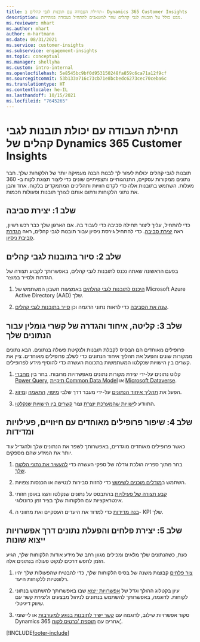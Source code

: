 ```yaml
---
title: תחילת העבודה עם תובנות לגבי קהלים ב- Dynamics 365 Customer Insights
description: מבט כולל על תובנות לגבי קהלים עוזר למשאבים להתחיל בעבודה במהירות.
ms.reviewer: mhart
ms.author: mhart
author: m-hartmann
ms.date: 08/31/2021
ms.service: customer-insights
ms.subservice: engagement-insights
ms.topic: conceptual
ms.manager: shellyha
ms.custom: intro-internal
ms.openlocfilehash: 5e8545bc9bf0d953150248fa859c6ca71a12f9cf
ms.sourcegitcommit: 53b133a716c73cb71e8bcbedc6273cec70ceba6c
ms.translationtype: HT
ms.contentlocale: he-IL
ms.lasthandoff: 10/15/2021
ms.locfileid: "7645265"
---
```

# <a name="get-started-with-dynamics-365-customer-insights-audience-insights-capability"></a>תחילת העבודה עם יכולת תובנות לגבי קהלים של Dynamics 365 Customer Insights

תובנות לגבי קהלים יכולות לעזור לך לבנות הבנה מעמיקה יותר של הלקוחות שלך. חבר נתונים ממקורות עסקיים, התנהגותיים ותצפיתיים שונים כדי ליצור תצוגת לקוח ב- 360 מעלות. השתמש בתובנות אלה כדי לקדם חוויות ותהליכים המתמקדים בלקוח. אחד והבן את נתוני הלקוחות ורתום אותם לצורך תובנות ופעולות חכמות.

## <a name="step-1-create-an-environment"></a>שלב 1: יצירת סביבה

כדי להתחיל, עליך ליצור תחילה סביבה כדי לעבוד בה. אם הארגון שלך כבר רכש רשיון, ראה [יצירת סביבה](create-environment.md). כדי להתחיל גירסת ניסיון עבור תובנות לגבי קהלים, ראה [הגדרת סביבת ניסיון](../trial-signup.md). 

## <a name="step-2-explore-audience-insights"></a>שלב 2: סיור בתובנות לגבי קהלים

בפעם הראשונה שאתה נכנס לתובנות לגבי קהלים, באפשרותך לקבוע תצורה של הגדרות ולסייר במוצר.

1. [היכנס לתובנות לגבי קהלהים](https://home.ci.ai.dynamics.com) באמצעות חשבון המשתמש של Microsoft Azure Active Directory (AAD) שלך.

1. [שנה את הסביבה](manage-environments.md#switch-environments) כדי לראות נתוני הדגמה וכן [סייר בתובנות לגבי קהלים](home.md).

##  <a name="step-3-ingest-unify-and-set-up-relationships-for-your-data"></a>שלב 3: קליטה, איחוד והגדרה של קשרי גומלין עבור הנתונים שלך

פרופילים מאוחדים הם הבסיס לקבלת תובנות ולנקיטת פעולה בנתונים. הבא נתונים ממקורות שונים והפעל את תהליך איחוד הנתונים כדי לשלב פרופילים מאוחדים. ציין את קשרים בין הישויות שנקלטו המשתמשות בתכונות העשרה כדי להוסיף מידע לפרופילים. 

1. קלוט נתונים על-ידי יצירת מקורות נתונים מאפשרויות מרובות. בחר בין [מחברי Power Query](connect-power-query.md), [תיקיית Common Data Model](connect-common-data-model.md) או [Microsoft Dataverse](connect-common-data-service-lake.md). 

1. הפעל את [תהליך איחוד הנתונים](data-unification.md) על-ידי מעבר דרך שלבי [מיפוי](map-entities.md), [התאמה](match-entities.md) ו[מיזוג](merge-entities.md).

1. התוודע ל[ישויות שהמערכת יוצרת](entities.md) וצור [קשרים בין הישויות שנקלטו](relationships.md).
    
## <a name="step-4-enhance-unified-profiles-with-predictions-activities-and-measures"></a>שלב 4: שיפור פרופילים מאוחדים עם חיזויים, פעילויות ומדידות

כאשר פרופילים מאוחדים מוגדרים, באפשרותך לשפר את הנתונים שלך ולהגדיל עוד יותר את המידע שהם מספקים.

1. בחר מתוך ספריה הולכת וגדלה של ספקי העשרה כדי [להעשיר את נתוני הלקוח שלך](enrichment-hub.md).

1. השתמש ב[מודלים מוכנים לשימוש](predictions-overview.md) כדי לחזות סבירות לנטישה או הכנסות צפויות.

1. [קבע תצורה של פעילויות](activities.md) בהתבסס על נתונים שנקלטו והצג באופן חזותי אינטראקציות עם הלקוחות שלך בציר זמן כרונולוגי. 

1. [בנה מדידות](measures.md) כדי למדוד את היעדים העסקיים ואת מחווני ה- KPI שלך.
 
## <a name="step-5-create-segments-and-activate-data-through-various-export-options"></a>שלב 5: יצירת פלחים והפעלת נתונים דרך אפשרויות ייצוא שונות

כעת, כשהנתונים שלך מלאים ומכילים מגוון רחב של מידע אודות הלקוחות שלך, הגיע הזמן לחפש דרכים לנקוט פעולה בנתונים אלה. 

1. [צור פלחים](segments.md) קבוצות משנה של בסיס הלקוחות שלך, כדי להבטיח שהפעולות שלך יהיו רלוונטיות ללקוחות היעד.

1. עיון בקטלוג ההולך וגדל של [אפשרויות ייצוא](export-destinations.md) שבו באפשרותך להשתמש בנתוני לקוחות. לדוגמה, באפשרותך להשתמש בנתונים לניהול מבצעים וליצירת קשר עם שיווק דיגיטלי.

1. סקור אפשרויות שילוב, לדוגמה עם [קשר ישיר לתובנות בנוגע למעורבות](../engagement-insights/integrate-audience-insights-engagement-insights.md) או ליישומי Dynamics 365 אחרים עם [תוספת 'כרטיס לקוח'](customer-card-add-in.md).  


[!INCLUDE[footer-include](../includes/footer-banner.md)]
